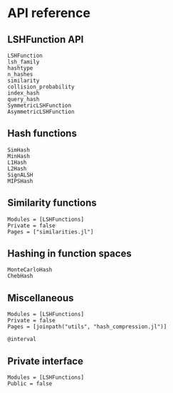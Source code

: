 # API reference

## LSHFunction API

```@docs
LSHFunction
lsh_family
hashtype
n_hashes
similarity
collision_probability
index_hash
query_hash
SymmetricLSHFunction
AsymmetricLSHFunction
```

## Hash functions

```@docs
SimHash
MinHash
L1Hash
L2Hash
SignALSH
MIPSHash
```

## Similarity functions

```@autodocs
Modules = [LSHFunctions]
Private = false
Pages = ["similarities.jl"]
```

## Hashing in function spaces

```@docs
MonteCarloHash
ChebHash
```

## Miscellaneous

```@autodocs
Modules = [LSHFunctions]
Private = false
Pages = [joinpath("utils", "hash_compression.jl")]
```

```@docs
@interval
```

## Private interface

```@autodocs
Modules = [LSHFunctions]
Public = false
```
